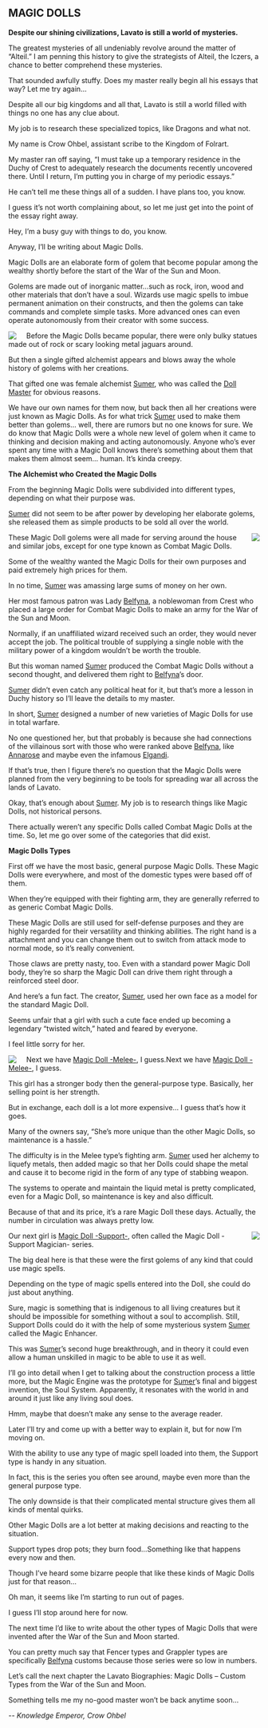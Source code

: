 ## MAGIC DOLLS

**Despite our shining civilizations, Lavato is still a world of mysteries.**

The greatest mysteries of all undeniably revolve around the matter of “Alteil.” I am penning this history to give the strategists of Alteil, the Iczers, a chance to better comprehend these mysteries.

That sounded awfully stuffy. Does my master really begin all his essays that way? Let me try again…

Despite all our big kingdoms and all that, Lavato is still a world filled with things no one has any clue about.

My job is to research these specialized topics, like Dragons and what not.

My name is Crow Ohbel, assistant scribe to the Kingdom of Folrart.

My master ran off saying, “I must take up a temporary residence in the Duchy of Crest to adequately research the documents recently uncovered there. Until I return, I’m putting you in charge of my periodic essays.”

He can’t tell me these things all of a sudden. I have plans too, you know.

I guess it’s not worth complaining about, so let me just get into the point of the essay right away.

Hey, I’m a busy guy with things to do, you know.

Anyway, I’ll be writing about Magic Dolls.

Magic Dolls are an elaborate form of golem that become popular among the wealthy shortly before the start of the War of the Sun and Moon.

Golems are made out of inorganic matter…such as rock, iron, wood and other materials that don’t have a soul. Wizards use magic spells to imbue permanent animation on their constructs, and then the golems can take commands and complete simple tasks. More advanced ones can even operate autonomously from their creator with some success.

<img style="float:left;margin-right:20px" src="http://tinyink.com.vn/ab/images/0601.jpg"/> Before the Magic Dolls became popular, there were only bulky statues made out of rock or scary looking metal jaguars around.

But then a single gifted alchemist appears and blows away the whole history of golems with her creations.

That gifted one was female alchemist [Sumer], who was called the [Doll Master] for obvious reasons.

We have our own names for them now, but back then all her creations were just known as Magic Dolls. As for what trick [Sumer] used to make them better than golems… well, there are rumors but no one knows for sure. We do know that Magic Dolls were a whole new level of golem when it came to thinking and decision making and acting autonomously. Anyone who’s ever spent any time with a Magic Doll knows there’s something about them that makes them almost seem… human. It’s kinda creepy.

**The Alchemist who Created the Magic Dolls**

From the beginning Magic Dolls were subdivided into different types, depending on what their purpose was.

[Sumer] did not seem to be after power by developing her elaborate golems, she released them as simple products to be sold all over the world.

<img style="float:right;margin-left:20px" src="http://tinyink.com.vn/ab/images/0041.jpg"/> These Magic Doll golems were all made for serving around the house and similar jobs, except for one type known as Combat Magic Dolls.

Some of the wealthy wanted the Magic Dolls for their own purposes and paid extremely high prices for them.

In no time, [Sumer] was amassing large sums of money on her own.

Her most famous patron was Lady [Belfyna], a noblewoman from Crest who placed a large order for Combat Magic Dolls to make an army for the War of the Sun and Moon.

Normally, if an unaffiliated wizard received such an order, they would never accept the job. The political trouble of supplying a single noble with the military power of a kingdom wouldn’t be worth the trouble.

But this woman named [Sumer] produced the Combat Magic Dolls without a second thought, and delivered them right to [Belfyna]’s door.

[Sumer] didn’t even catch any political heat for it, but that’s more a lesson in Duchy history so I’ll leave the details to my master.

In short, [Sumer] designed a number of new varieties of Magic Dolls for use in total warfare.

No one questioned her, but that probably is because she had connections of the villainous sort with those who were ranked above [Belfyna], like [Annarose] and maybe even the infamous [Elgandi].

If that’s true, then I figure there’s no question that the Magic Dolls were planned from the very beginning to be tools for spreading war all across the lands of Lavato.

Okay, that’s enough about [Sumer]. My job is to research things like Magic Dolls, not historical persons.

There actually weren’t any specific Dolls called Combat Magic Dolls at the time. So, let me go over some of the categories that did exist.

**Magic Dolls Types**

First off we have the most basic, general purpose Magic Dolls. These Magic Dolls were everywhere, and most of the domestic types were based off of them.

When they’re equipped with their fighting arm, they are generally referred to as generic Combat Magic Dolls.

These Magic Dolls are still used for self-defense purposes and they are highly regarded for their versatility and thinking abilities. The right hand is a attachment and you can change them out to switch from attack mode to normal mode, so it’s really convenient.

Those claws are pretty nasty, too. Even with a standard power Magic Doll body, they’re so sharp the Magic Doll can drive them right through a reinforced steel door.

And here’s a fun fact. The creator, [Sumer], used her own face as a model for the standard Magic Doll.

Seems unfair that a girl with such a cute face ended up becoming a legendary “twisted witch,” hated and feared by everyone.

I feel little sorry for her.

<img style="float:left;margin-right:20px" src="http://tinyink.com.vn/ab/images/0212.jpg"/> Next we have [Magic Doll -Melee-], I guess.Next we have [Magic Doll -Melee-], I guess.

This girl has a stronger body then the general-purpose type. Basically, her selling point is her strength.

But in exchange, each doll is a lot more expensive… I guess that’s how it goes.

Many of the owners say, “She’s more unique than the other Magic Dolls, so maintenance is a hassle.”

The difficulty is in the Melee type’s fighting arm. [Sumer] used her alchemy to liquefy metals, then added magic so that her Dolls could shape the metal and cause it to become rigid in the form of any type of stabbing weapon.

The systems to operate and maintain the liquid metal is pretty complicated, even for a Magic Doll, so maintenance is key and also difficult.

Because of that and its price, it’s a rare Magic Doll these days. Actually, the number in circulation was always pretty low.

<img style="float:right;margin-left:20px" src="http://tinyink.com.vn/ab/images/0216.jpg"/> Our next girl is [Magic Doll -Support-], often called the Magic Doll -Support Magician- series.

The big deal here is that these were the first golems of any kind that could use magic spells.

Depending on the type of magic spells entered into the Doll, she could do just about anything.

Sure, magic is something that is indigenous to all living creatures but it should be impossible for something without a soul to accomplish. Still, Support Dolls could do it with the help of some mysterious system [Sumer] called the Magic Enhancer.

This was [Sumer]’s second huge breakthrough, and in theory it could even allow a human unskilled in magic to be able to use it as well.

I’ll go into detail when I get to talking about the construction process a little more, but the Magic Engine was the prototype for [Sumer]’s final and biggest invention, the Soul System. Apparently, it resonates with the world in and around it just like any living soul does.

Hmm, maybe that doesn’t make any sense to the average reader.

Later I’ll try and come up with a better way to explain it, but for now I’m moving on.

With the ability to use any type of magic spell loaded into them, the Support type is handy in any situation.

In fact, this is the series you often see around, maybe even more than the general purpose type.

The only downside is that their complicated mental structure gives them all kinds of mental quirks.

Other Magic Dolls are a lot better at making decisions and reacting to the situation.

Support types drop pots; they burn food…Something like that happens every now and then.

Though I’ve heard some bizarre people that like these kinds of Magic Dolls just for that reason…

Oh man, it seems like I’m starting to run out of pages.

I guess I’ll stop around here for now.

The next time I’d like to write about the other types of Magic Dolls that were invented after the War of the Sun and Moon started.

You can pretty much say that Fencer types and Grappler types are specifically [Belfyna] customs because those series were so low in numbers.

Let’s call the next chapter the Lavato Biographies: Magic Dolls – Custom Types from the War of the Sun and Moon.

Something tells me my no-good master won’t be back anytime soon…

_*-- Knowledge Emperor, Crow Ohbel*_

[Solar Prince Verlaat]: #0
[Verlaat]: #0
[Lion Baron Zagar]: #4
[Zagar]: #4
[Saber Saint Lapierre]: #5
[Lapierre]: #5
[Ruler of Crest Eskatia]: #26
[Eskatia]: #26
[Annarose]: #28
[Night Walker Riza]: #314
[Alphonce]: #205
[Emperor of the Silver Sun]: #1819
[Emperor of the Silver Sun, Verlaat]: #1819
[Ishtar]: #1922
[Envoy of Chaos]: #1118
[Elgandi]: #1118
[Moon Princess]: #1742
[Abyss Centaur Dical]: #27
[Dical]: #27
[Zugateroza]: #29
[Yuni]: #579
[Gun Princess Yuni]: #579
[Fierte]: #327
[Shield Coat Fierte]: #327
[Mizalio]: #442
[Ben MacLachlan]: #1758
[Sumer]: #601
[Doll Master]: #601
[Belfyna]: #429
[Magic Doll -Melee-]: #212
[Magic Doll -Support-]: #216
